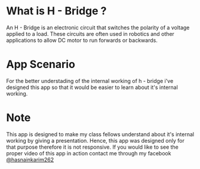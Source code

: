 # What is H - Bridge ?
An H - Bridge is an electronic circuit that switches the polarity of a voltage applied to a load. These circuits are often used in robotics and other applications to allow DC motor to run forwards or backwards.

# App Scenario
For the better understading of the internal working of h - bridge i've designed this app so that it would be easier to learn about it's internal working.

# Note
This app is designed to make my class fellows understand about it's internal working by giving a presentation. Hence, this app was designed only for that purpose therefore it is not responsive. If you would like to see the proper video of this app in action contact me through my facebook [@hasnainkarim262](https://www.facebook.com/hasnainkarim262)

